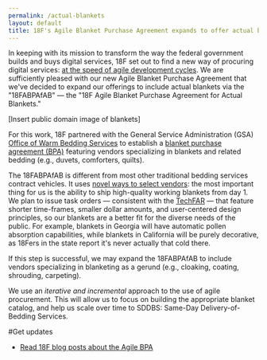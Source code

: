 ```yaml
---
permalink: /actual-blankets
layout: default
title: 18F's Agile Blanket Purchase Agreement expands to offer actual blankets
---
```


In keeping with its mission to transform the way the federal government builds and buys digital services, 18F set out to find a new way of procuring digital services: [at the speed of agile development cycles](https://18f.gsa.gov/2015/01/08/creating-a-federal-marketplace-for-agile-delivery-services/). We are sufficiently pleased with our new Agile Blanket Purchase Agreement that we've decided to expand our offerings to include actual blankets via the "18FABPAfAB" &mdash; the "18F Agile Blanket Purchase Agreement for Actual Blankets."

[Insert public domain image of blankets]

For this work, 18F partnered with the General Service Administration (GSA) [Office of Warm Bedding Services](https://pages.18f.gov/ads-bpa/actual-blankets) to establish a [blanket purchase agreement (BPA)](http://www.gsa.gov/portal/content/199353) featuring vendors specializing in blankets and related bedding (e.g., duvets, comforters, quilts).

The 18FABPAfAB is different from most other traditional bedding services contract vehicles. It uses [novel ways to select vendors](https://18f.gsa.gov/2015/04/23/coming-soon-the-agile-delivery-services-soliciatation/): the most important thing for us is the ability to ship high-quality working blankets from day 1. We plan to issue task orders — consistent with the [TechFAR](https://playbook.cio.gov/techfar/) — that feature shorter time-frames, smaller dollar amounts, and user-centered design principles, so our blankets are a better fit for the diverse needs of the public. For example, blankets in Georgia will have automatic pollen absorption capabilities, while blankets in California will be purely decorative, as 18Fers in the state report it's never actually that cold there.

If this step is successful, we may expand the 18FABPAfAB to include vendors specializing in blanketing as a gerund (e.g., cloaking, coating, shrouding, carpeting).

We use an *iterative and incremental* approach to the use of agile procurement. This will allow us to focus on building the appropriate blanket catalog, and help us scale over time to SDDBS: Same-Day Delivery-of-Bedding Services.

#Get updates
* [Read 18F blog posts about the Agile BPA](https://18f.gsa.gov/tags/agile-bpa/)
